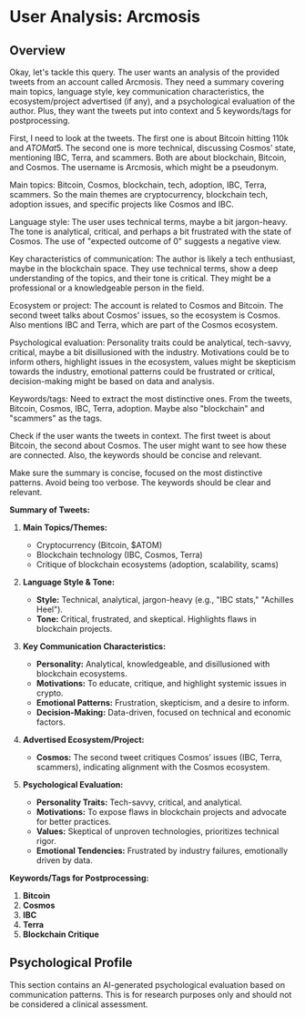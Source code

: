 # User Analysis: Arcmosis

## Overview

<think>
Okay, let's tackle this query. The user wants an analysis of the provided tweets from an account called Arcmosis. They need a summary covering main topics, language style, key communication characteristics, the ecosystem/project advertised (if any), and a psychological evaluation of the author. Plus, they want the tweets put into context and 5 keywords/tags for postprocessing.

First, I need to look at the tweets. The first one is about Bitcoin hitting 110k and $ATOM at 5$. The second one is more technical, discussing Cosmos' state, mentioning IBC, Terra, and scammers. Both are about blockchain, Bitcoin, and Cosmos. The username is Arcmosis, which might be a pseudonym.

Main topics: Bitcoin, Cosmos, blockchain, tech, adoption, IBC, Terra, scammers. So the main themes are cryptocurrency, blockchain tech, adoption issues, and specific projects like Cosmos and IBC.

Language style: The user uses technical terms, maybe a bit jargon-heavy. The tone is analytical, critical, and perhaps a bit frustrated with the state of Cosmos. The use of "expected outcome of 0" suggests a negative view.

Key characteristics of communication: The author is likely a tech enthusiast, maybe in the blockchain space. They use technical terms, show a deep understanding of the topics, and their tone is critical. They might be a professional or a knowledgeable person in the field.

Ecosystem or project: The account is related to Cosmos and Bitcoin. The second tweet talks about Cosmos' issues, so the ecosystem is Cosmos. Also mentions IBC and Terra, which are part of the Cosmos ecosystem.

Psychological evaluation: Personality traits could be analytical, tech-savvy, critical, maybe a bit disillusioned with the industry. Motivations could be to inform others, highlight issues in the ecosystem, values might be skepticism towards the industry, emotional patterns could be frustrated or critical, decision-making might be based on data and analysis.

Keywords/tags: Need to extract the most distinctive ones. From the tweets, Bitcoin, Cosmos, IBC, Terra, adoption. Maybe also "blockchain" and "scammers" as the tags.

Check if the user wants the tweets in context. The first tweet is about Bitcoin, the second about Cosmos. The user might want to see how these are connected. Also, the keywords should be concise and relevant.

Make sure the summary is concise, focused on the most distinctive patterns. Avoid being too verbose. The keywords should be clear and relevant.
</think>

**Summary of Tweets:**  
1. **Main Topics/Themes:**  
   - Cryptocurrency (Bitcoin, $ATOM)  
   - Blockchain technology (IBC, Cosmos, Terra)  
   - Critique of blockchain ecosystems (adoption, scalability, scams)  

2. **Language Style & Tone:**  
   - **Style:** Technical, analytical, jargon-heavy (e.g., "IBC stats," "Achilles Heel").  
   - **Tone:** Critical, frustrated, and skeptical. Highlights flaws in blockchain projects.  

3. **Key Communication Characteristics:**  
   - **Personality:** Analytical, knowledgeable, and disillusioned with blockchain ecosystems.  
   - **Motivations:** To educate, critique, and highlight systemic issues in crypto.  
   - **Emotional Patterns:** Frustration, skepticism, and a desire to inform.  
   - **Decision-Making:** Data-driven, focused on technical and economic factors.  

4. **Advertised Ecosystem/Project:**  
   - **Cosmos:** The second tweet critiques Cosmos’ issues (IBC, Terra, scammers), indicating alignment with the Cosmos ecosystem.  

5. **Psychological Evaluation:**  
   - **Personality Traits:** Tech-savvy, critical, and analytical.  
   - **Motivations:** To expose flaws in blockchain projects and advocate for better practices.  
   - **Values:** Skeptical of unproven technologies, prioritizes technical rigor.  
   - **Emotional Tendencies:** Frustrated by industry failures, emotionally driven by data.  

**Keywords/Tags for Postprocessing:**  
1. **Bitcoin**  
2. **Cosmos**  
3. **IBC**  
4. **Terra**  
5. **Blockchain Critique**

## Psychological Profile

This section contains an AI-generated psychological evaluation based on communication patterns. This is for research purposes only and should not be considered a clinical assessment.